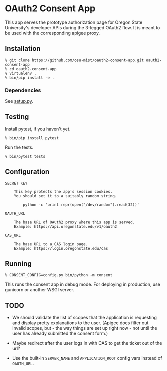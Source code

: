 OAuth2 Consent App
====

This app serves the prototype authorization page
for Oregon State University's developer APIs
during the 3-legged OAuth2 flow.
It is meant to be used with the corresponding apigee proxy.

Installation
----

    % git clone https://github.com/osu-mist/oauth2-consent-app.git oauth2-consent-app
    % cd oauth2-consent-app
    % virtualenv .
    % bin/pip install -e .

### Dependencies

See [setup.py](setup.py#L11).

Testing
----

Install pytest, if you haven't yet.

    % bin/pip install pytest

Run the tests.

    % bin/pytest tests

Configuration
----

    SECRET_KEY

        This key protects the app's session cookies.
        You should set it to a suitably random string.

            python -c 'print repr(open("/dev/random").read(32))'

    OAUTH_URL

        The base URL of OAuth2 proxy where this app is served.
        Example: https://api.oregonstate.edu/v1/oauth2

    CAS_URL

        The base URL to a CAS login page.
        Example: https://login.oregonstate.edu/cas

Running
----

    % CONSENT_CONFIG=config.py bin/python -m consent

This runs the consent app in debug mode.
For deploying in production, use gunicorn or another WSGI server.

TODO
----

- We should validate the list of scopes that the application is requesting
  and display pretty explanations to the user. (Apigee does filter out invalid
  scopes, but - the way things are set up right now - not until the user has
  already submitted the consent form.)

- Maybe redirect after the user logs in with CAS to get the ticket out of the url?

- Use the built-in `SERVER_NAME` and `APPLICATION_ROOT`
  config vars instead of `OAUTH_URL`.
